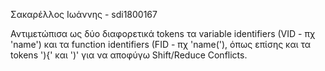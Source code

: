 Σακαρέλλος Ιωάννης - sdi1800167

Αντιμετώπισα ως δύο διαφορετικά tokens τα variable identifiers (VID - πχ 'name') και τα function identifiers (FID - πχ 'name('), όπως
επίσης και τα tokens '){' και ')' για να αποφύγω Shift/Reduce Conflicts.
